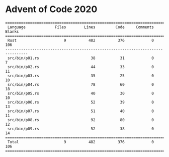 # Advent of Code 2020

    ================================================================================
     Language             Files        Lines         Code     Comments       Blanks
    ================================================================================
     Rust                     9          482          376            0          106
    --------------------------------------------------------------------------------
     src/bin/p01.rs                       38           31            0            7
     src/bin/p02.rs                       44           33            0           11
     src/bin/p03.rs                       35           25            0           10
     src/bin/p04.rs                       78           60            0           18
     src/bin/p05.rs                       40           30            0           10
     src/bin/p06.rs                       52           39            0           13
     src/bin/p07.rs                       51           40            0           11
     src/bin/p08.rs                       92           80            0           12
     src/bin/p09.rs                       52           38            0           14
    ================================================================================
     Total                    9          482          376            0          106
    ================================================================================
